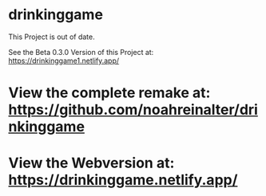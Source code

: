 # drinkinggame
This Project is out of date.

See the Beta 0.3.0 Version of this Project at: https://drinkinggame1.netlify.app/



# View the complete remake at: https://github.com/noahreinalter/drinkinggame
# View the Webversion at: https://drinkinggame.netlify.app/
